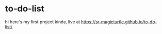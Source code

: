 # to-do-list

hi here's my first project kinda, live at https://sr-magicturtle.github.io/to-do-list/

